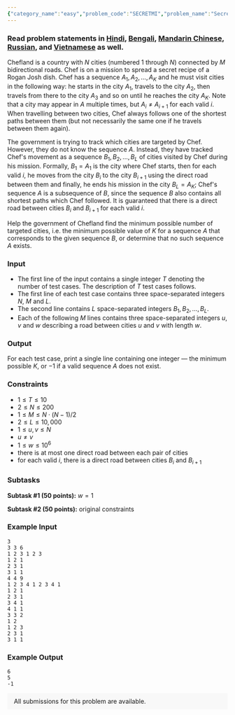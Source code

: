 ```yaml
---
{"category_name":"easy","problem_code":"SECRETMI","problem_name":"Secret Mission","problemComponents":{"constraints":"","constraintsState":false,"subtasks":"","subtasksState":false,"inputFormat":"","inputFormatState":false,"outputFormat":"","outputFormatState":false,"sampleTestCases":{"0":{"id":1,"input":"3\r\n3 3 6\r\n1 2 3 1 2 3\r\n1 2 1\r\n2 3 1\r\n3 1 1\r\n4 4 9\r\n1 2 3 4 1 2 3 4 1\r\n1 2 1\r\n2 3 1\r\n3 4 1\r\n4 1 1\r\n3 3 2\r\n1 2\r\n1 2 3\r\n2 3 1\r\n3 1 1","output":"6\r\n5\r\n-1","explanation":"","isDeleted":false}}},"video_editorial_url":"","languages_supported":{"0":"CPP14","1":"C","2":"JAVA","3":"PYTH 3.6","4":"CPP17","5":"PYTH","6":"PYP3","7":"CS2","8":"ADA","9":"PYPY","10":"TEXT","11":"PAS fpc","12":"NODEJS","13":"RUBY","14":"PHP","15":"GO","16":"HASK","17":"TCL","18":"PERL","19":"SCALA","20":"LUA","21":"kotlin","22":"BASH","23":"JS","24":"LISP sbcl","25":"rust","26":"PAS gpc","27":"BF","28":"CLOJ","29":"R","30":"D","31":"CAML","32":"FORT","33":"ASM","34":"swift","35":"FS","36":"WSPC","37":"LISP clisp","38":"SQL","39":"SCM guile","40":"PERL6","41":"ERL","42":"CLPS","43":"ICK","44":"NICE","45":"PRLG","46":"ICON","47":"COB","48":"SCM chicken","49":"PIKE","50":"SCM qobi","51":"ST","52":"NEM"},"max_timelimit":1,"source_sizelimit":50000,"problem_author":"admin3","problem_tester":null,"date_added":"28-02-2020","tags":{"0":"admin3","1":"easy","2":"graphs","3":"greedy","4":"ltime81","5":"shortest","6":"tmwilliamlin"},"problem_difficulty_level":"Easy","best_tag":"Shortest Path","editorial_url":"https://discuss.codechef.com/problems/SECRETMI","time":{"view_start_date":1582995602,"submit_start_date":1582995602,"visible_start_date":1582995602,"end_date":1735669800},"is_direct_submittable":false,"problemDiscussURL":"https://discuss.codechef.com/search?q=SECRETMI","is_proctored":false,"visitedContests":{},"layout":"problem"}
---
```

### Read problem statements in [Hindi](https://www.codechef.com/download/translated/LTIME81/hindi/SECRETMI.pdf), [Bengali](https://www.codechef.com/download/translated/LTIME81/bengali/SECRETMI.pdf), [Mandarin Chinese](https://www.codechef.com/download/translated/LTIME81/mandarin/SECRETMI.pdf), [Russian](https://www.codechef.com/download/translated/LTIME81/russian/SECRETMI.pdf), and [Vietnamese](https://www.codechef.com/download/translated/LTIME81/vietnamese/SECRETMI.pdf) as well.

Chefland is a country with $N$ cities (numbered $1$ through $N$) connected by $M$ bidirectional roads. Chef is on a mission to spread a secret recipe of a Rogan Josh dish. Chef has a sequence $A_1, A_2, \ldots, A_K$ and he must visit cities in the following way: he starts in the city $A_1$, travels to the city $A_2$, then travels from there to the city $A_3$ and so on until he reaches the city $A_K$. Note that a city may appear in $A$ multiple times, but $A_i \neq A_{i+1}$ for each valid $i$. When travelling between two cities, Chef always follows one of the shortest paths between them (but not necessarily the same one if he travels between them again).

The government is trying to track which cities are targeted by Chef. However, they do not know the sequence $A$. Instead, they have tracked Chef's movement as a sequence $B_1, B_2, \ldots, B_L$ of cities visited by Chef during his mission. Formally, $B_1 = A_1$ is the city where Chef starts, then for each valid $i$, he moves from the city $B_i$ to the city $B_{i+1}$ using the direct road between them and finally, he ends his mission in the city $B_L = A_K$; Chef's sequence $A$ is a subsequence of $B$, since the sequence $B$ also contains all shortest paths which Chef followed. It is guaranteed that there is a direct road between cities $B_i$ and $B_{i+1}$ for each valid $i$.

Help the government of Chefland find the minimum possible number of targeted cities, i.e. the minimum possible value of $K$ for a sequence $A$ that corresponds to the given sequence $B$, or determine that no such sequence $A$ exists.

### Input
- The first line of the input contains a single integer $T$ denoting the number of test cases. The description of $T$ test cases follows.
- The first line of each test case contains three space-separated integers $N$, $M$ and $L$.
- The second line contains $L$ space-separated integers $B_1, B_2, \ldots, B_L$.
- Each of the following $M$ lines contains three space-separated integers $u$, $v$ and $w$ describing a road between cities $u$ and $v$ with length $w$.

### Output
For each test case, print a single line containing one integer ― the minimum possible $K$, or $-1$ if a valid sequence $A$ does not exist.

### Constraints
- $1 \le T \le 10$
- $2 \le N \le 200$
- $1 \le M \le N \cdot (N-1)/2$
- $2 \le L \le 10,000$
- $1 \le u, v \le N$
- $u \neq v$
- $1 \le w \le 10^6$
- there is at most one direct road between each pair of cities
- for each valid $i$, there is a direct road between cities $B_i$ and $B_{i+1}$

### Subtasks
**Subtask #1 (50 points):** $w = 1$

**Subtask #2 (50 points):** original constraints

### Example Input
```
3
3 3 6
1 2 3 1 2 3
1 2 1
2 3 1
3 1 1
4 4 9
1 2 3 4 1 2 3 4 1
1 2 1
2 3 1
3 4 1
4 1 1
3 3 2
1 2
1 2 3
2 3 1
3 1 1
```

### Example Output
```
6
5
-1
```

<aside style='background: #f8f8f8;padding: 10px 15px;'><div>All submissions for this problem are available.</div></aside>